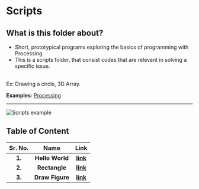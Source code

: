 # Scripts

## What is this folder about?
* Short, prototypical programs exploring the basics of programming with Processing.
* This is a scripts folder, that consist codes that are relevant in solving a specific issue.
<br/>
Ex: Drawing a circle, 3D Array.

__Examples__: [Processing](https://processing.org/examples/)
___

![Scripts example](https://d1v7jayx2s9clc.cloudfront.net/user/pages/49.processing/2.16d%20IDE-Beta.jpg)

## Table of Content

Sr. No.                    |   Name                    |       Link
:-------------------------:|:-------------------------:|:-------------------------:
**1.**                 | **Hello World**                  |                  **[link](https://github.com/Robotics-Club-BMU/Processing_maniac/blob/main/Scripts/HelloWorld/)**
**2.**                 | **Rectangle**                  |                  **[link](https://github.com/Robotics-Club-BMU/Processing_maniac/blob/main/Scripts/Rectangle/)**
**3.**                 | **Draw Figure**                  |                  **[link](https://github.com/Robotics-Club-BMU/Processing_maniac/blob/main/Scripts/DrawFigure/)**